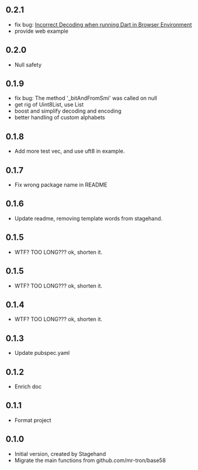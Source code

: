 ## 0.2.1

- fix bug: [Incorrect Decoding when running Dart in Browser Environment](https://github.com/C0MM4ND/dart_fast_base58/issues/2)
- provide web example

## 0.2.0

- Null safety

## 0.1.9

- fix bug: The method '_bitAndFromSmi' was called on null
- get rig of Uint8List, use List<int>
- boost and simplify decoding and encoding
- better handling of custom alphabets

## 0.1.8

- Add more test vec, and use uft8 in example.

## 0.1.7

- Fix wrong package name in README

## 0.1.6

- Update readme, removing template words from stagehand.

## 0.1.5

- WTF? TOO LONG??? ok, shorten it.

## 0.1.5

- WTF? TOO LONG??? ok, shorten it.

## 0.1.4

- WTF? TOO LONG??? ok, shorten it.

## 0.1.3

- Update pubspec.yaml

## 0.1.2

- Enrich doc

## 0.1.1

- Format project

## 0.1.0

- Initial version, created by Stagehand
- Migrate the main functions from github.com/mr-tron/base58
